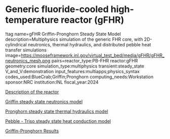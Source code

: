 # Generic fluoride-cooled high-temperature reactor (gFHR)

!tag name=gFHR Griffin-Pronghorn Steady State Model
     description=Multiphysics simulation of the generic FHR core, with 2D-cylindrical neutronics, thermal hydraulics, and distributed pebble heat transfer simulations
     image=https://mooseframework.inl.gov/virtual_test_bed/media/gFHR/gFHR_neutronics_mesh.png
     pairs=reactor_type:PB-FHR
           reactor:gFHR
           geometry:core
           simulation_type:multiphysics
           transient:steady_state
           V_and_V:demonstration
           input_features:multiapps;physics_syntax
           codes_used:BlueCrab;Griffin;Pronghorn
           computing_needs:Workstation
           sponsor:NRC
           institution:INL
           fiscal_year:2024

[Description of the reactor](pbfhr/g_fhr/reactor_description.md)

[Griffin steady state neutronics model](pbfhr/g_fhr/griffin.md)

[Pronghorn steady state thermal hydraulics model](pbfhr/g_fhr/pronghorn.md)

[Pebble - Triso steady state heat conduction model](pbfhr/g_fhr/pebble_triso.md)

[Griffin-Pronghorn Results](pbfhr/g_fhr/griffin_pgh_results.md)
